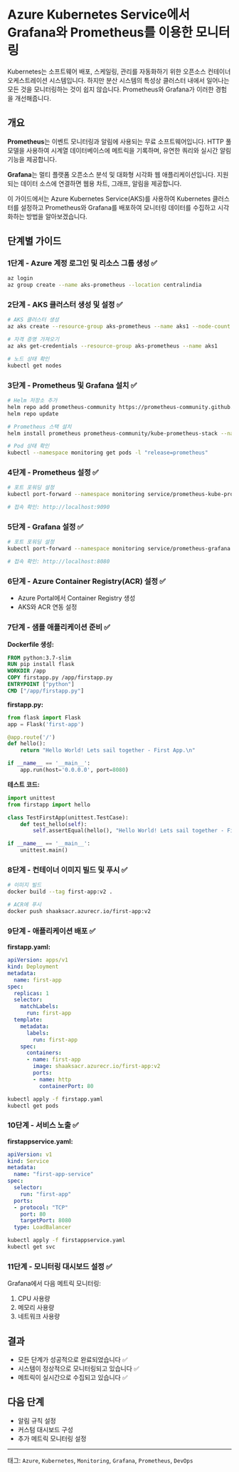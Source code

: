 Azure Kubernetes Service에서 Grafana와 Prometheus를 이용한 모니터링
===================================================

Kubernetes는 소프트웨어 배포, 스케일링, 관리를 자동화하기 위한 오픈소스 컨테이너 오케스트레이션 시스템입니다.
하지만 분산 시스템의 특성상 클러스터 내에서 일어나는 모든 것을 모니터링하는 것이 쉽지 않습니다.
Prometheus와 Grafana가 이러한 경험을 개선해줍니다.

## 개요

**Prometheus**는 이벤트 모니터링과 알림에 사용되는 무료 소프트웨어입니다. HTTP 풀 모델을 사용하여 시계열 데이터베이스에 메트릭을 기록하며, 유연한 쿼리와 실시간 알림 기능을 제공합니다.

**Grafana**는 멀티 플랫폼 오픈소스 분석 및 대화형 시각화 웹 애플리케이션입니다. 지원되는 데이터 소스에 연결하면 웹용 차트, 그래프, 알림을 제공합니다.

이 가이드에서는 Azure Kubernetes Service(AKS)를 사용하여 Kubernetes 클러스터를 설정하고 Prometheus와 Grafana를 배포하여 모니터링 데이터를 수집하고 시각화하는 방법을 알아보겠습니다.

## 단계별 가이드

### 1단계 - Azure 계정 로그인 및 리소스 그룹 생성 ✅
```bash
az login
az group create --name aks-prometheus --location centralindia
```

### 2단계 - AKS 클러스터 생성 및 설정 ✅
```bash
# AKS 클러스터 생성
az aks create --resource-group aks-prometheus --name aks1 --node-count 3 --node-vm-size Standard_B2s --generate-ssh-keys

# 자격 증명 가져오기
az aks get-credentials --resource-group aks-prometheus --name aks1

# 노드 상태 확인
kubectl get nodes
```

### 3단계 - Prometheus 및 Grafana 설치 ✅
```bash
# Helm 저장소 추가
helm repo add prometheus-community https://prometheus-community.github.io/helm-charts
helm repo update

# Prometheus 스택 설치
helm install prometheus prometheus-community/kube-prometheus-stack --namespace monitoring --create-namespace

# Pod 상태 확인
kubectl --namespace monitoring get pods -l "release=prometheus"
```

### 4단계 - Prometheus 설정 ✅
```bash
# 포트 포워딩 설정
kubectl port-forward --namespace monitoring service/prometheus-kube-prometheus-prometheus 9090

# 접속 확인: http://localhost:9090
```

### 5단계 - Grafana 설정 ✅
```bash
# 포트 포워딩 설정
kubectl port-forward --namespace monitoring service/prometheus-grafana 8080:80

# 접속 확인: http://localhost:8080
```

### 6단계 - Azure Container Registry(ACR) 설정 ✅
- Azure Portal에서 Container Registry 생성
- AKS와 ACR 연동 설정

### 7단계 - 샘플 애플리케이션 준비 ✅

**Dockerfile 생성:**
```dockerfile
FROM python:3.7-slim
RUN pip install flask
WORKDIR /app
COPY firstapp.py /app/firstapp.py
ENTRYPOINT ["python"]
CMD ["/app/firstapp.py"]
```

**firstapp.py:**
```python
from flask import Flask
app = Flask('first-app')

@app.route('/')
def hello():
    return "Hello World! Lets sail together - First App.\n"

if __name__ == '__main__':
    app.run(host='0.0.0.0', port=8080)
```

**테스트 코드:**
```python
import unittest
from firstapp import hello

class TestFirstApp(unittest.TestCase):
    def test_hello(self):
        self.assertEqual(hello(), "Hello World! Lets sail together - First App.\n")

if __name__ == '__main__':
    unittest.main()
```

### 8단계 - 컨테이너 이미지 빌드 및 푸시 ✅
```bash
# 이미지 빌드
docker build --tag first-app:v2 .

# ACR에 푸시
docker push shaaksacr.azurecr.io/first-app:v2
```

### 9단계 - 애플리케이션 배포 ✅

**firstapp.yaml:**
```yaml
apiVersion: apps/v1
kind: Deployment
metadata:
  name: first-app
spec:
  replicas: 1
  selector:
    matchLabels:
      run: first-app
  template:
    metadata:
      labels:
        run: first-app
    spec:
      containers:
      - name: first-app
        image: shaaksacr.azurecr.io/first-app:v2
        ports:
        - name: http
          containerPort: 80
```

```bash
kubectl apply -f firstapp.yaml
kubectl get pods
```

### 10단계 - 서비스 노출 ✅

**firstappservice.yaml:**
```yaml
apiVersion: v1
kind: Service
metadata:
  name: "first-app-service"
spec:
  selector:
    run: "first-app"
  ports:
  - protocol: "TCP"
    port: 80
    targetPort: 8080
  type: LoadBalancer
```

```bash
kubectl apply -f firstappservice.yaml
kubectl get svc
```

### 11단계 - 모니터링 대시보드 설정 ✅

Grafana에서 다음 메트릭 모니터링:
1. CPU 사용량
2. 메모리 사용량
3. 네트워크 사용량

## 결과
- 모든 단계가 성공적으로 완료되었습니다 ✅
- 시스템이 정상적으로 모니터링되고 있습니다 ✅
- 메트릭이 실시간으로 수집되고 있습니다 ✅

## 다음 단계
- 알림 규칙 설정
- 커스텀 대시보드 구성
- 추가 메트릭 모니터링 설정

---
태그: `Azure`, `Kubernetes`, `Monitoring`, `Grafana`, `Prometheus`, `DevOps`

